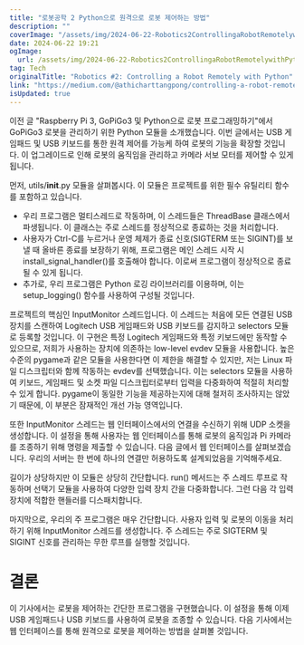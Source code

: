 ```yaml
---
title: "로봇공학 2 Python으로 원격으로 로봇 제어하는 방법"
description: ""
coverImage: "/assets/img/2024-06-22-Robotics2ControllingaRobotRemotelywithPython_0.png"
date: 2024-06-22 19:21
ogImage: 
  url: /assets/img/2024-06-22-Robotics2ControllingaRobotRemotelywithPython_0.png
tag: Tech
originalTitle: "Robotics #2: Controlling a Robot Remotely with Python"
link: "https://medium.com/@athicharttangpong/controlling-a-robot-remotely-with-python-4735ed5c2da9"
isUpdated: true
---
```






이전 글 "Raspberry Pi 3, GoPiGo3 및 Python으로 로봇 프로그래밍하기"에서 GoPiGo3 로봇을 관리하기 위한 Python 모듈을 소개했습니다. 이번 글에서는 USB 게임패드 및 USB 키보드를 통한 원격 제어를 가능케 하여 로봇의 기능을 확장할 것입니다. 이 업그레이드로 인해 로봇의 움직임을 관리하고 카메라 서보 모터를 제어할 수 있게 됩니다.

먼저, utils/__init__.py 모듈을 살펴봅시다. 이 모듈은 프로젝트를 위한 필수 유틸리티 함수를 포함하고 있습니다.

- 우리 프로그램은 멀티스레드로 작동하며, 이 스레드들은 ThreadBase 클래스에서 파생됩니다. 이 클래스는 주로 스레드를 정상적으로 종료하는 것을 처리합니다.
- 사용자가 Ctrl-C를 누르거나 운영 체제가 종료 신호(SIGTERM 또는 SIGINT)를 보낼 때 올바른 종료를 보장하기 위해, 프로그램은 메인 스레드 시작 시 install_signal_handler()를 호출해야 합니다. 이로써 프로그램이 정상적으로 종료될 수 있게 됩니다.
- 추가로, 우리 프로그램은 Python 로깅 라이브러리를 이용하며, 이는 setup_logging() 함수를 사용하여 구성될 것입니다.

프로젝트의 핵심인 InputMonitor 스레드입니다. 이 스레드는 처음에 모든 연결된 USB 장치를 스캔하여 Logitech USB 게임패드와 USB 키보드를 감지하고 selectors 모듈로 등록할 것입니다. 이 구현은 특정 Logitech 게임패드와 특정 키보드에만 동작할 수 있으므로, 저희가 사용하는 장치에 의존하는 low-level evdev 모듈을 사용합니다. 높은 수준의 pygame과 같은 모듈을 사용한다면 이 제한을 해결할 수 있지만, 저는 Linux 파일 디스크립터와 함께 작동하는 evdev를 선택했습니다. 이는 selectors 모듈을 사용하여 키보드, 게임패드 및 소켓 파일 디스크립터로부터 입력을 다중화하여 적절히 처리할 수 있게 합니다. pygame이 동일한 기능을 제공하는지에 대해 철저히 조사하지는 않았기 때문에, 이 부분은 잠재적인 개선 가능 영역입니다.

<div class="content-ad"></div>

또한 InputMonitor 스레드는 웹 인터페이스에서의 연결을 수신하기 위해 UDP 소켓을 생성합니다. 이 설정을 통해 사용자는 웹 인터페이스를 통해 로봇의 움직임과 Pi 카메라를 조종하기 위해 명령을 제출할 수 있습니다. 다음 글에서 웹 인터페이스를 살펴보겠습니다. 우리의 서버는 한 번에 하나의 연결만 허용하도록 설계되었음을 기억해주세요.

길이가 상당하지만 이 모듈은 상당히 간단합니다. run() 메서드는 주 스레드 루프로 작동하며 선택기 모듈을 사용하여 다양한 입력 장치 간을 다중화합니다. 그런 다음 각 입력 장치에 적합한 핸들러를 디스패치합니다.

마지막으로, 우리의 주 프로그램은 매우 간단합니다. 사용자 입력 및 로봇의 이동을 처리하기 위해 InputMonitor 스레드를 생성합니다. 주 스레드는 주로 SIGTERM 및 SIGINT 신호를 관리하는 무한 루프를 실행할 것입니다.

# 결론

<div class="content-ad"></div>

이 기사에서는 로봇을 제어하는 간단한 프로그램을 구현했습니다. 이 설정을 통해 이제 USB 게임패드나 USB 키보드를 사용하여 로봇을 조종할 수 있습니다. 다음 기사에서는 웹 인터페이스를 통해 원격으로 로봇을 제어하는 방법을 살펴볼 것입니다.
